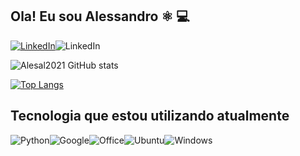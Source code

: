 ## Ola! Eu sou Alessandro  ⚛️ 💻
[![LinkedIn](https://img.shields.io/badge/LinkedIn-0077B5?style=for-the-badge&logo=linkedin&logoColor=white)](https://www.linkedin.com/in/alessandro-lima-sal/)![LinkedIn](https://img.shields.io/badge/Instagram-E4405F?style=for-the-badge&logo=instagram&logoColor=white)

![Alesal2021 GitHub stats](https://github-readme-stats.vercel.app/api?username=Alesal2021&show_icons=true&theme=radical)

[![Top Langs](https://github-readme-stats.vercel.app/api/top-langs/?username=Alesal2021&layout=compact)](https://github.com/Alesal2021/github-readme-stats)
## Tecnologia que estou utilizando atualmente
![Python](https://img.shields.io/badge/Python-14354C?style=for-the-badge&logo=python&logoColor=white)![Google](https://img.shields.io/badge/Google_Cloud-4285F4?style=for-the-badge&logo=google-cloud&logoColor=white)![Office](https://img.shields.io/badge/Microsoft_Office-D83B01?style=for-the-badge&logo=microsoft-office&logoColor=white)![Ubuntu](https://img.shields.io/badge/Ubuntu-E95420?style=for-the-badge&logo=ubuntu&logoColor=white)![Windows](https://img.shields.io/badge/Windows-0078D6?style=for-the-badge&logo=windows&logoColor=white)
